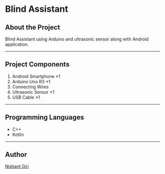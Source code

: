 # Blind Assistant

## About the Project

Blind Assistant using Arduino and ultrasonic sensor along with Android application.

---

## Project Components

1. Android Smartphone ×1
2. Arduino Uno R3 ×1
3. Connecting Wires
4. Ultrasonic Sensor ×1
5. USB Cable ×1

---

## Programming Languages

* C++
* Kotlin

---

## Author

[Nishant Giri](https://github.com/nishant-giri "View Profile")

